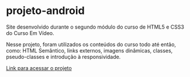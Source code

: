 <h1> projeto-android </h1>

Site desenvolvido durante o segundo módulo do curso de HTML5 e CSS3 do Curso Em Vídeo.

Nesse projeto, foram utilizados os conteúdos do curso todo até então, como: HTML Semântico, links externos, imagens dinâmicas, classes, pseudo-classes e introdução à responsividade.

 <a href="https://stephanievic.github.io/projeto-android/"> Link para acessar o projeto </a> 
